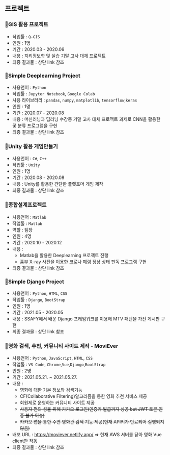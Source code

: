 ## 프로젝트

### 🔰GIS 활용 프로젝트

- 작업툴 : `Q-GIS`
- 인원 : 1명
- 기간 : 2020.03 - 2020.06
- 내용 : 지리정보학 및 실습 기말 고사 대체 프로젝트
- 최종 결과물 : 상단 link 참조



### 🔰Simple Deeplearning Project

- 사용언어 : `Python`
- 작업툴 : `Jupyter Notebook`, `Google Colab`
- 사용 라이브러리 : `pandas`, `numpy`, `matplotlib`, `tensorflow`,`keras`
- 인원 : 1명
- 기간 : 2020.07 - 2020.08
- 내용 : 머신러닝과 딥러닝 수강중 기말 고사 대체 프로젝트 과제로 CNN을 활용한 꽃 분류 프로그램을 구현
- 최종 결과물 : 상단 link 참조



### 🔰Unity 활용 게임만들기

- 사용언어 : `C#`, `C++`
- 작업툴 : `Unity`
- 인원 : 1명
- 기간 : 2020.08 - 2020.08
- 내용 : Unity를 활용한 간단한 플랫포머 게임 제작
- 최종 결과물 : 상단 link 참조



### 🔰종합설계프로젝트

- 사용언어 : `Matlab`
- 작업툴 : `Matlab`
- 역할 : 팀장
- 인원 : 4명
- 기간 : 2020.10 - 2020.12
- 내용 : 
  - Matlab을 활용한 Deeplearning 프로젝트 진행
  -  흉부 X-ray 사진을 이용한 코로나 폐렴 정상 상태 판독 프로그램 구현
- 최종 결과물 : 상단 link 참조



### 🔰Simple Django Project

- 사용언어 : `Python`, `HTML`, `CSS`
- 작업툴 : `Django`, `BootStrap`
- 인원 : 1명
- 기간 : 2021.05 - 2020.05
- 내용 : SSAFY에서 배운 Django 프레임워크를 이용해 MTV 패턴을 가진 게시판 구현
- 최종 결과물 : 상단 link 참조



### 🔰영화 검색, 추천, 커뮤니티 사이트 제작 - MoviEver

- 사용언어 : `Python`, `JavaScript`, `HTML`, `CSS`
- 작업툴 : `VS Code`, `Chrome`,`Vue`,`Django`,`BootStrap`
- 인원 : 2명
- 기간 : 2021.05.21. ~ 2021.05.27.
- 내용 : 
  - 영화에 대한 기본 정보와 검색기능
  - CF(Collaborative Filtering)알고리즘을 통한 영화 추천 서비스 제공
  - 회원제로 운영하는 커뮤니티 사이트 제공
  - ~~사용자 편의 성을 위해 카카오 로그인(인증키 발급까지 성공 but JWT 토큰 인증 불가 이슈)~~
  - ~~카카오 맵을 통한 주변 영화관 검색 기능 제공(현재 API키가 만료되어 실행되지 않음)~~
- 배포 URL : https://moviever.netlify.app/ => 현재 AWS 서버를 닫아 영화 Vue client만 작동
- 최종 결과물 : 상단 link 참조

